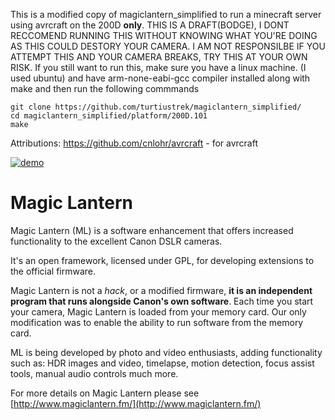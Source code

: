 This is a modified copy of magiclantern_simplified to run a minecraft server using avrcraft on the 200D **only**.
THIS IS A DRAFT(BODGE), I DONT RECCOMEND RUNNING THIS WITHOUT KNOWING WHAT YOU'RE DOING AS THIS COULD DESTORY YOUR CAMERA. I AM NOT RESPONSILBE IF YOU ATTEMPT THIS AND YOUR CAMERA BREAKS, TRY THIS AT YOUR OWN RISK.
If you still want to run this, make sure you have a linux machine. (I used ubuntu) and have arm-none-eabi-gcc compiler installed along with make and then run the following commmands
```
git clone https://github.com/turtiustrek/magiclantern_simplified/
cd magiclantern_simplified/platform/200D.101
make
```

Attributions:
https://github.com/cnlohr/avrcraft - for avrcraft

[![demo](http://img.youtube.com/vi/lbq3LO0KYrk/0.jpg)](http://www.youtube.com/watch?v=lbq3LO0KYrk "youtube video")


Magic Lantern
=============

Magic Lantern (ML) is a software enhancement that offers increased
functionality to the excellent Canon DSLR cameras.
  
It's an open framework, licensed under GPL, for developing extensions to the
official firmware.

Magic Lantern is not a *hack*, or a modified firmware, **it is an
independent program that runs alongside Canon's own software**. 
Each time you start your camera, Magic Lantern is loaded from your memory
card. Our only modification was to enable the ability to run software
from the memory card.

ML is being developed by photo and video enthusiasts, adding
functionality such as: HDR images and video, timelapse, motion
detection, focus assist tools, manual audio controls much more.

For more details on Magic Lantern please see [http://www.magiclantern.fm/](http://www.magiclantern.fm/)
